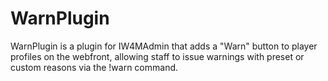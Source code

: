 # WarnPlugin
WarnPlugin is a plugin for IW4MAdmin that adds a "Warn" button to player profiles on the webfront, allowing staff to issue warnings with preset or custom reasons via the !warn command.
